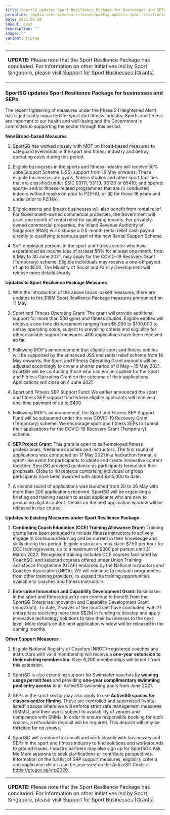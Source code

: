 ```yaml
---
title: SportSG updates Sport Resilience Package for businesses and SEPs
permalink: /media-centre/media-release/sportsg-updates-sport-resilience-package-for-businesses-and-seps/
date: 2021-05-28
layout: post
description: ""
image: ""
variant: tiptap
---
```

<table>
<tbody>
<tr>
<td rowspan="1" colspan="1">
<p><strong>UPDATE:</strong> Please note that the Sport Resilience Package
has concluded. For information on other initiatives led by Sport Singapore,
please visit <a href="https://www.sportsingapore.gov.sg/support-resources/support-for-sport-businesses/" rel="noopener noreferrer nofollow" target="_blank">Support for Sport Businesses (Grants)</a>
</p>
</td>
</tr>
</tbody>
</table>
<h3><strong>SportSG updates Sport Resilience Package for businesses and SEPs</strong></h3>
<p>The recent tightening of measures under the Phase 2 (Heightened Alert)
has significantly impacted the sport and fitness industry. Sports and fitness
are important to our health and well-being and the Government is committed
to supporting the sector through this period.</p>
<p><strong>New Broad-based Measures</strong>
</p>
<ol>
<li>
<p>SportSG has worked closely with MOF on broad-based measures to safeguard
livelihoods in the sport and fitness industry and defray operating costs
during this period.</p>
</li>
<li>
<p>Eligible businesses in the sports and fitness industry will receive 50%
Jobs Support Scheme (JSS) support from 16 May onwards. These eligible businesses
are gyms, fitness studios and other sport facilities that are classified
under SSIC 93111, 93119, 93120 or 85410; and operate sports- and/or fitness-related
programmes that are (i) conducted indoors without masks on prior to P2(HA);
or (ii) for those 18 years and under prior to P2(HA).</p>
</li>
<li>
<p>Eligible sports and fitness businesses will also benefit from rental relief.
For Government-owned commercial properties, the Government will grant one
month of rental relief for qualifying tenants. For privately-owned commercial
properties, the Inland Revenue Authority of Singapore (IRAS) will disburse
a 0.5-month rental relief cash payout directly to qualifying tenants as
part of the new Rental Support Scheme.</p>
</li>
<li>
<p>Self-employed persons in the sport and fitness sector who have experienced
an income loss of at least 50% for at least one month, from 8 May to 30
June 2021, may apply for the COVID-19 Recovery Grant (Temporary) scheme.
Eligible individuals may receive a one-off payout of up to $500. The Ministry
of Social and Family Development will release more details shortly.</p>
</li>
</ol>
<p><strong>Updates to Sport Resilience Package Measures</strong>
</p>
<ol>
<li>
<p>With the introduction of the above broad-based measures, there are updates
to the $18M Sport Resilience Package measures announced on 11 May.</p>
</li>
<li>
<p>Sport and Fitness Operating Grant: The grant will provide additional support
for more than 500 gyms and fitness studios. Eligible entities will receive
a one-time disbursement ranging from $5,000 to $100,000 to defray operating
costs, subject to prevailing criteria and eligibility for other available
support measures. 400 applications have been received so far.</p>
</li>
<li>
<p>Following MOF’s announcement that eligible sport and fitness entities
will be supported by the enhanced JSS and rental relief scheme from 16
May onwards, the Sport and Fitness Operating Grant amounts will be adjusted
accordingly to cover a shorter period of 8 May – 15 May 2021. SportSG will
be contacting those who had earlier applied for the Sport and Fitness Operating
Grant on the outcome of their applications. Applications will close on
4 June 2021.</p>
</li>
<li>
<p>Sport and Fitness SEP Support Fund: We earlier announced the sport and
fitness SEP support fund where eligible applicants will receive a one-time
payment of up to $400.</p>
</li>
<li>
<p>Following MOF’s announcement, the Sport and Fitness SEP Support Fund will
be subsumed under the new COVID-19 Recovery Grant (Temporary) scheme. We
encourage sport and fitness SEPs to submit their applications for the COVID-19
Recovery Grant (Temporary) scheme.</p>
</li>
<li>
<p><strong>SEP Project Grant:</strong> This grant is open to self-employed
fitness professionals, freelance coaches and instructors. The first round
of applications was conducted on 17 May 2021 in a hackathon format, a sprint-like
event for participants to ideate and create innovative content together.
SportSG provided guidance as participants formulated their proposals. Close
to 40 projects comprising individual or group participants have been awarded
with about $315,000 to date.</p>
</li>
<li>
<p>A second round of applications was launched from 20 to 26 May with more
than 200 applications received. SportSG will be organising a briefing and
training session to assist applicants who are new to producing digital
content. Details on the next application window will be released in due
course.</p>
</li>
</ol>
<p><strong>Updates to Existing Measures under Sport Resilience Package</strong>
</p>
<ol>
<li>
<p><strong>Continuing Coach Education (CCE) Training Allowance Grant:</strong> Training
grants have been extended to include fitness instructors to actively engage
in continuous learning and be current in their knowledge and skills during
this period. Eligible instructors may claim $7.50 per hour for CCE training/events,
up to a maximum of $300 per person until 31 March 2022. Recognised training
includes CCE courses facilitated by CoachSG, and selected courses offered
under Union Training Assistance Programme (UTAP) endorsed by the National
Instructors and Coaches Association (NICA). We will continue to evaluate
programmes from other training providers, to expand the training opportunities
available to coaches and fitness instructors.</p>
</li>
<li>
<p><strong>Enterprise Innovation and Capability Development Grant:</strong> Businesses
in the sport and fitness industry can continue to benefit from the SportSG
Enterprise Innovation and Capability Development Grant (InnoGrant). To
date, 2 waves of the InnoGrant have concluded, with 21 enterprises receiving
more than S$2M in funding to develop and apply innovative technology solutions
to take their businesses to the next level. More details on the next application
window will be released in the coming months.</p>
</li>
</ol>
<p><strong>Other Support Measures</strong>
</p>
<ol>
<li>
<p>Eligible National Registry of Coaches (NROC)-registered coaches and instructors
with valid membership will receive a <strong>one-year extension to their existing membership.</strong> Over
6,200 memberships will benefit from this extension.</p>
</li>
<li>
<p>SportSG is also extending support for Swimsafer coaches by <strong>waiving usage permit fees</strong> and
providing <strong>one-year complimentary swimming pool entry access</strong> to
all ActiveSG swimming pools from June 2021.</p>
</li>
<li>
<p>SEPs in the sport sector may also apply to use <strong>ActiveSG spaces for classes and/or filming</strong>.
These are controlled and supervised “white-listed” spaces where we will
enforce strict safe management measures (SMMs), and their use is subject
to availability of venues and compliance with SMMs. In order to ensure
responsible booking for such spaces, a refundable deposit will be required.
This deposit will only be forfeited for no-shows.</p>
</li>
<li>
<p>SportSG will continue to consult and work closely with businesses and
SEPs in the sport and fitness industry to find solutions and workarounds
to ground issues. Industry partners may also sign up for SportSG’s Ask
Me More sessions to seek clarifications or contribute perspectives. Information
on the full list of SRP support measures, eligibility criteria and application
details can be accessed on the ActiveSG Circle at <a href="https://go.gov.sg/srp2020" rel="noopener noreferrer nofollow" target="_blank">https://go.gov.sg/srp2020</a>.</p>
</li>
</ol>
<table>
<tbody>
<tr>
<td rowspan="1" colspan="1">
<p><strong>UPDATE:</strong> Please note that the Sport Resilience Package
has concluded. For information on other initiatives led by Sport Singapore,
please visit <a href="https://www.sportsingapore.gov.sg/support-resources/support-for-sport-businesses/" rel="noopener noreferrer nofollow" target="_blank">Support for Sport Businesses (Grants)</a>
</p>
</td>
</tr>
</tbody>
</table>
<p></p>